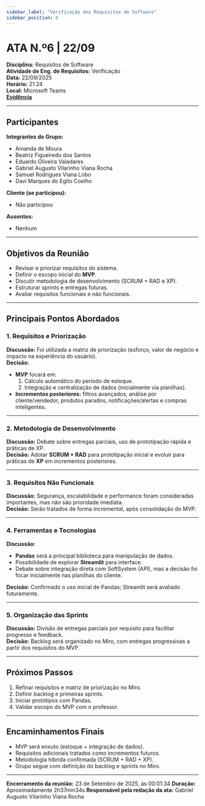 ```yaml
---
sidebar_label: "Verificação dos Requisitos de Software"
sidebar_position: 6
---
```


# ATA N.º6 | 22/09

**Disciplina:** Requisitos de Software  
**Atividade de Eng. de Requisitos:** Verificação  
**Data:** 22/09/2025  
**Horário:** 21:24  
**Local:** Microsoft Teams  
[**Evidência**](https://unbbr.sharepoint.com/:v:/s/BASED/EVLL_RvHBLlHuAp_ufHQwQcB5XqxNbQhy07WA1tZCU8KTA?e=SvuSOK&nav=eyJyZWZlcnJhbEluZm8iOnsicmVmZXJyYWxBcHAiOiJTdHJlYW1XZWJBcHAiLCJyZWZlcnJhbFZpZXciOiJTaGFyZURpYWxvZy1MaW5rIiwicmVmZXJyYWxBcHBQbGF0Zm9ybSI6IldlYiIsInJlZmVycmFsTW9kZSI6InZpZXcifX0%3D)

---

## Participantes

**Integrantes do Grupo:**
- Amanda de Moura  
- Beatriz Figueiredo dos Santos  
- Eduardo Oliveira Valadares  
- Gabriel Augusto Vilarinho Viana Rocha  
- Samuel Rodrigues Viana Lobo  
- Davi Marques do Egito Coelho  

**Cliente (se participou):**  
- Não participou  

**Ausentes:**  
- Nenhum  

---

## Objetivos da Reunião
- Revisar e priorizar requisitos do sistema.  
- Definir o escopo inicial do **MVP**.  
- Discutir metodologia de desenvolvimento (SCRUM + RAD e XP).  
- Estruturar sprints e entregas futuras.  
- Avaliar requisitos funcionais e não funcionais.  

---

## Principais Pontos Abordados

### 1. Requisitos e Priorização
**Discussão:** Foi utilizada a matriz de priorização (esforço, valor de negócio e impacto na experiência do usuário).  
**Decisão:**  
- **MVP** focará em:
  1. Cálculo automático do período de estoque.  
  2. Integração e centralização de dados (inicialmente via planilhas).  
- **Incrementos posteriores:** filtros avançados, análise por cliente/vendedor, produtos parados, notificações/alertas e compras inteligentes.

---

### 2. Metodologia de Desenvolvimento
**Discussão:** Debate sobre entregas parciais, uso de prototipação rápida e práticas de XP.  
**Decisão:** Adotar **SCRUM + RAD** para prototipação inicial e evoluir para práticas de **XP** em incrementos posteriores.  

---

### 3. Requisitos Não Funcionais
**Discussão:** Segurança, escalabilidade e performance foram consideradas importantes, mas não são prioridade imediata.  
**Decisão:** Serão tratados de forma incremental, após consolidação do MVP.  

---

### 4. Ferramentas e Tecnologias
**Discussão:**  
- **Pandas** será a principal biblioteca para manipulação de dados.  
- Possibilidade de explorar **Streamlit** para interface.  
- Debate sobre integração direta com SoftSystem (API), mas a decisão foi focar inicialmente nas planilhas do cliente.  

**Decisão:** Confirmado o uso inicial de Pandas; Streamlit será avaliado futuramente.  

---

### 5. Organização das Sprints
**Discussão:** Divisão de entregas parciais por requisito para facilitar progresso e feedback.  
**Decisão:** Backlog será organizado no Miro, com entregas progressivas a partir dos requisitos do MVP.  

---

## Próximos Passos
1. Refinar requisitos e matriz de priorização no Miro.  
2. Definir backlog e primeiras sprints.  
3. Iniciar protótipos com Pandas.  
4. Validar escopo do MVP com o professor.  

---

## Encaminhamentos Finais
- MVP será enxuto (estoque + integração de dados).  
- Requisitos adicionais tratados como incrementos futuros.  
- Metodología híbrida confirmada (SCRUM + RAD + XP).  
- Grupo segue com definição do backlog e sprints no Miro.  

---

**Encerramento da reunião:** 23 de Setembro de 2025, às 00:01:34
**Duração:** Aproximadamente 2h37min34s 
**Responsável pela redação da ata:** Gabriel Augusto Vilarinho Viana Rocha  
